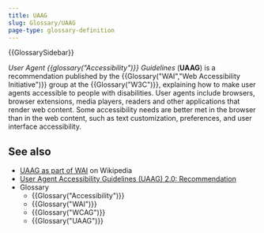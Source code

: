 ```yaml
---
title: UAAG
slug: Glossary/UAAG
page-type: glossary-definition
---
```


{{GlossarySidebar}}

_User Agent {{glossary("Accessibility")}} Guidelines_ (**UAAG**) is a recommendation published by the {{Glossary("WAI","Web Accessibility Initiative")}} group at the {{Glossary("W3C")}}, explaining how to make user agents accessible to people with disabilities. User agents include browsers, browser extensions, media players, readers and other applications that render web content. Some accessibility needs are better met in the browser than in the web content, such as text customization, preferences, and user interface accessibility.

## See also

- [UAAG as part of WAI](<https://en.wikipedia.org/wiki/Web_Accessibility_Initiative#User_Agent_Accessibility_Guidelines_(UAAG)>) on Wikipedia
- [User Agent Accessibility Guidelines (UAAG) 2.0: Recommendation](https://www.w3.org/TR/UAAG20/)
- Glossary
  - {{Glossary("Accessibility")}}
  - {{Glossary("WAI")}}
  - {{Glossary("WCAG")}}
  - {{Glossary("UAAG")}}
